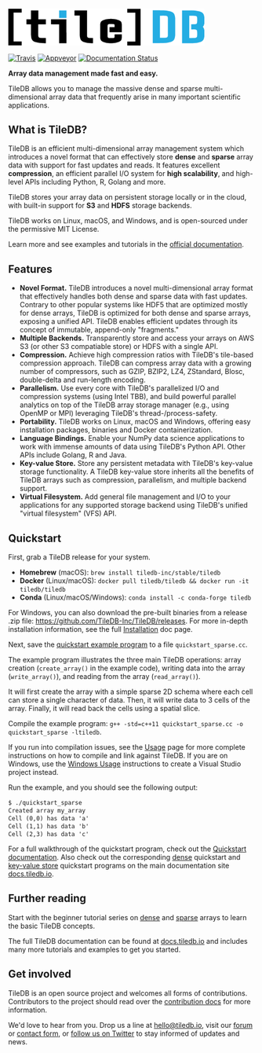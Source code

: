 <a href="https://tiledb.io"><img src="https://github.com/TileDB-Inc/TileDB/raw/dev/doc/source/_static/tileDB_uppercase_600_112.png" alt="TileDB logo" width="400"></a>

[![Travis](https://travis-ci.org/TileDB-Inc/TileDB.svg?branch=dev)](https://travis-ci.org/TileDB-Inc/TileDB)
[![Appveyor](https://ci.appveyor.com/api/projects/status/kb9h9r5xulk6j53c/branch/dev?svg=true)](https://ci.appveyor.com/project/StavrosPapadopoulos/tiledb/branch/dev)
[![Documentation Status](https://readthedocs.com/projects/tiledb-inc-tiledb/badge/?version=latest)](https://docs.tiledb.io/en/latest/?badge=latest)

**Array data management made fast and easy.**

TileDB allows you to manage the massive dense and sparse multi-dimensional array data that frequently arise in many important scientific applications.

## What is TileDB?

TileDB is an efficient multi-dimensional array management system which introduces a novel format that can effectively store **dense** and **sparse** array data with support for fast updates and reads. It features excellent **compression**, an efficient parallel I/O system for **high scalability**, and high-level APIs including Python, R, Golang and more.

TileDB stores your array data on persistent storage locally or in the cloud, with built-in support for **S3** and **HDFS** storage backends.

TileDB works on Linux, macOS, and Windows, and is open-sourced under the permissive MIT License.

Learn more and see examples and tutorials in the [official documentation](https://docs.tiledb.io/en/latest).

## Features

* **Novel Format.** TileDB introduces a novel multi-dimensional array format that effectively handles both dense and sparse data with fast updates. Contrary to other popular systems like HDF5 that are optimized mostly for dense arrays, TileDB is optimized for both dense and sparse arrays, exposing a unified API. TileDB enables efficient updates through its concept of immutable, append-only "fragments."
* **Multiple Backends.** Transparently store and access your arrays on AWS S3 (or other S3 compatiable store) or HDFS with a single API.
* **Compression.** Achieve high compression ratios with TileDB's tile-based compression approach. TileDB can compress array data with a growing number of compressors, such as GZIP, BZIP2, LZ4, ZStandard, Blosc, double-delta and run-length encoding.
* **Parallelism.** Use every core with TileDB's parallelized I/O and compression systems (using Intel TBB), and build powerful parallel analytics on top of the TileDB array storage manager (e.g., using OpenMP or MPI) leveraging TileDB's thread-/process-safety.
* **Portability.** TileDB works on Linux, macOS and Windows, offering easy installation packages, binaries and Docker containerization.
* **Language Bindings.** Enable your NumPy data science applications to work with immense amounts of data using TileDB's Python API. Other APIs include Golang, R and Java.
* **Key-value Store.** Store any persistent metadata with TileDB's key-value storage functionality. A TileDB key-value store inherits all the benefits of TileDB arrays such as compression, parallelism, and multiple backend support.
* **Virtual Filesystem.** Add general file management and I/O to your applications for any supported storage backend using TileDB's unified "virtual filesystem" (VFS) API.

## Quickstart

First, grab a TileDB release for your system.

* **Homebrew** (macOS): `brew install tiledb-inc/stable/tiledb`
* **Docker** (Linux/macOS): `docker pull tiledb/tiledb && docker run -it tiledb/tiledb`
* **Conda** (Linux/macOS/Windows): `conda install -c conda-forge tiledb`

For Windows, you can also download the pre-built binaries from a release .zip file: https://github.com/TileDB-Inc/TileDB/releases. For more in-depth installation information, see the full [Installation](https://docs.tiledb.io/en/latest/installation.html) doc page.

Next, save the [quickstart example program](https://github.com/TileDB-Inc/TileDB/blob/dev/examples/cpp_api/quickstart_sparse.cc) to a file `quickstart_sparse.cc`.

The example program illustrates the three main TileDB operations: array creation (`create_array()` in the example code), writing data into the array (`write_array()`), and reading from the array (`read_array()`).

It will first create the array with a simple sparse 2D schema where each cell can store a single character of data. Then, it will write data to 3 cells of the array. Finally, it will read back the cells using a spatial slice.

Compile the example program: `g++ -std=c++11 quickstart_sparse.cc -o quickstart_sparse -ltiledb`.

If you run into compilation issues, see the [Usage](https://docs.tiledb.io/en/latest/usage.html) page for more complete instructions on how to compile and link against TileDB. If you are on Windows, use the [Windows Usage](https://docs.tiledb.io/en/latest/usage.html#windows) instructions to create a Visual Studio project instead.

Run the example, and you should see the following output:

```
$ ./quickstart_sparse
Created array my_array
Cell (0,0) has data 'a'
Cell (1,1) has data 'b'
Cell (2,3) has data 'c'
```

For a full walkthrough of the quickstart program, check out the [Quickstart documentation](https://docs.tiledb.io/en/latest/quickstart.html). Also check out the corresponding [dense](https://docs.tiledb.io/en/latest/quickstart.html#a-simple-dense-array-example) quickstart and [key-value store](https://docs.tiledb.io/en/latest/quickstart.html#a-simple-key-value-example) quickstart programs on the main documentation site [docs.tiledb.io](https://docs.tiledb.io).

## Further reading

Start with the beginner tutorial series on [dense](https://docs.tiledb.io/en/latest/tutorials/dense-arrays.html) and [sparse](https://docs.tiledb.io/en/latest/tutorials/sparse-arrays.html) arrays to learn the basic TileDB concepts.

The full TileDB documentation can be found at [docs.tiledb.io](https://docs.tiledb.io/en/latest/) and includes many more tutorials and examples to get you started.

## Get involved

TileDB is an open source project and welcomes all forms of contributions. Contributors to the project should read over the [contribution docs](https://github.com/TileDB-Inc/TileDB/blob/dev/CONTRIBUTING.md) for more information.

We'd love to hear from you. Drop us a line at [hello@tiledb.io](mailto:hello@tiledb.io), visit our [forum](https://forum.tiledb.io/) or [contact form](https://tiledb.io/contact-us), or [follow us on Twitter](https://twitter.com/tiledb) to stay informed of updates and news.
